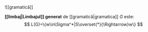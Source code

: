 ![[gramatică]]

**[[limbaj|Limbajul]] generat** de [[gramatică|gramatica]] $G$ este:
$$
L(G)=\{w\in\Sigma^*|S\overset{*}{\Rightarrow}w\}
$$